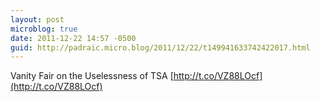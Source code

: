 ```yaml
---
layout: post
microblog: true
date: 2011-12-22 14:57 -0500
guid: http://padraic.micro.blog/2011/12/22/t149941633742422017.html
---
```

Vanity Fair on the Uselessness of TSA [http://t.co/VZ88LOcf](http://t.co/VZ88LOcf)
